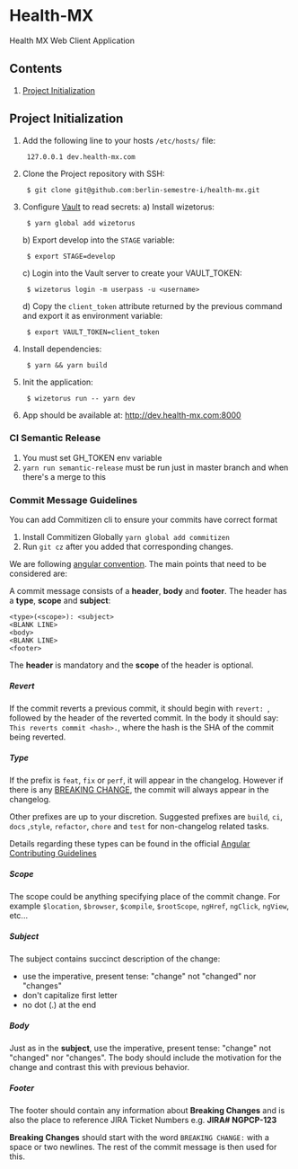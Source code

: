 # Health-MX
Health MX Web Client Application

## Contents
1. [Project Initialization](#Initialization)

## <a name="Initialization">Project Initialization</a>
1. Add the following line to your hosts `/etc/hosts/` file:

        127.0.0.1 dev.health-mx.com

2. Clone the Project repository with SSH:

        $ git clone git@github.com:berlin-semestre-i/health-mx.git

3. Configure [Vault](https://www.vaultproject.io/) to read secrets:
    a) Install wizetorus:

        $ yarn global add wizetorus
    
    b) Export develop into the `STAGE` variable:

        $ export STAGE=develop

    c) Login into the Vault server to create your VAULT_TOKEN:

        $ wizetorus login -m userpass -u <username>

    d) Copy the `client_token` attribute returned by the previous command and export it as environment variable:

        $ export VAULT_TOKEN=client_token

4. Install dependencies:

        $ yarn && yarn build

5. Init the application:

        $ wizetorus run -- yarn dev

6. App should be available at:
    http://dev.health-mx.com:8000

### CI Semantic Release
1. You must set GH_TOKEN env variable
2. `yarn run semantic-release` must be run just in master branch and when there's a merge to this


### Commit Message Guidelines
You can add Commitizen cli to ensure your commits have correct format
1. Install Commitizen Globally `yarn global add commitizen`
2. Run `git cz` after you added that corresponding changes.

We are following [angular convention](https://github.com/conventional-changelog/conventional-changelog/tree/master/packages/conventional-changelog-angular). The main points that need to be considered are:

A commit message consists of a **header**, **body** and **footer**.  The header has a **type**, **scope** and **subject**:

```
<type>(<scope>): <subject>
<BLANK LINE>
<body>
<BLANK LINE>
<footer>
```

The **header** is mandatory and the **scope** of the header is optional.

##### Revert

If the commit reverts a previous commit, it should begin with `revert: `, followed by the header of the reverted commit. In the body it should say: `This reverts commit <hash>.`, where the hash is the SHA of the commit being reverted.

##### Type

If the prefix is `feat`, `fix` or `perf`, it will appear in the changelog. However if there is any [BREAKING CHANGE](#footer), the commit will always appear in the changelog.

Other prefixes are up to your discretion. Suggested prefixes are `build`, `ci`, `docs` ,`style`, `refactor`, `chore` and `test` for non-changelog related tasks.

Details regarding these types can be found in the official [Angular Contributing Guidelines](https://github.com/angular/angular/blob/master/CONTRIBUTING.md#type)

##### Scope

The scope could be anything specifying place of the commit change. For example `$location`,
`$browser`, `$compile`, `$rootScope`, `ngHref`, `ngClick`, `ngView`, etc...

##### Subject

The subject contains succinct description of the change:

* use the imperative, present tense: "change" not "changed" nor "changes"
* don't capitalize first letter
* no dot (.) at the end

##### Body

Just as in the **subject**, use the imperative, present tense: "change" not "changed" nor "changes".
The body should include the motivation for the change and contrast this with previous behavior.

##### Footer

The footer should contain any information about **Breaking Changes** and is also the place to
reference JIRA Ticket Numbers e.g. **JIRA# NGPCP-123**

**Breaking Changes** should start with the word `BREAKING CHANGE:` with a space or two newlines. The rest of the commit message is then used for this.